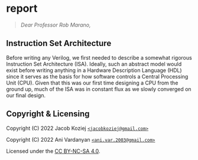 # report

> *Dear Professor Rob Marano,*


## Instruction Set Architecture

Before writing any Verilog, we first needed to describe a somewhat
rigorous Instruction Set Architecture (ISA).  Ideally, such an abstract
model would exist before writing anything in a Hardware Description
Language (HDL) since it serves as the basis for how software controls a
Central Processing Unit (CPU).  Given that this was our first time
designing a CPU from the ground up, much of the ISA was in constant flux
as we slowly converged on our final design.


## Copyright & Licensing

Copyright (C) 2022  Jacob Koziej [`<jacobkoziej@gmail.com>`]

Copyright (C) 2022  Ani Vardanyan [`<ani.var.2003@gmail.com>`]

Licensed under the [CC BY-NC-SA 4.0].


[`<jacobkoziej@gmail.com>`]: mailto:jacobkoziej@gmail.com
[`<ani.var.2003@gmail.com>`]: mailto:ani.var.2003@gmail.com
[CC BY-NC-SA 4.0]: https://creativecommons.org/licenses/by-nc-sa/4.0/legalcode
